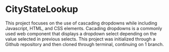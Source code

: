 # CityStateLookup
This project focuses on the use of cascading dropdowns while including Javascript, HTML, and CSS elements. Cacading dropdowns is a commonly used web component that displays a dropdown select depending on the value selected in previous selects. This project was initialized through a Github repository and then cloned through terminal, continuing on 1 branch.